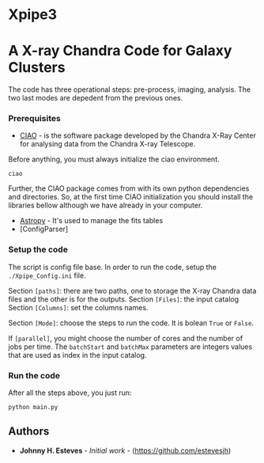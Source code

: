 # Xpipe3
# A X-ray Chandra Code for Galaxy Clusters

The code has three operational steps: pre-process, imaging, analysis. The two last modes are depedent from the previous ones.

### Prerequisites

* [CIAO](http://cxc.harvard.edu/ciao/download/) - is the software package developed by the Chandra X-Ray Center for analysing data from the Chandra X-ray Telescope.

Before anything, you must always initialize the ciao environment. 
```
ciao
```
Further, the CIAO package comes from with its own python dependencies and directories. So, at the first time CIAO initialization you should install the libraries bellow although we have already in your computer.


* [Astropy](https://www.astropy.org) - It's used to manage the fits tables
* [ConfigParser] 

### Setup the code

The script is config file base. In order to run the code, setup the `./Xpipe_Config.ini` file. 

Section `[paths]`: there are two paths, one to storage the X-ray Chandra data files and the other is for the outputs. 
Section `[Files]`: the input catalog
Section `[Columns]`: set the columns names.

Section `[Mode]`: choose the steps to run the code. It is bolean `True` or `False`.

If `[parallel]`, you might choose the number of cores and the number of jobs per time. The `batchStart` and `batchMax` parameters are integers values that are used as index in the input catalog.

### Run the code
After all the steps above, you just run:

```
python main.py
```

## Authors

* **Johnny H. Esteves**  - *Initial work* - (https://github.com/estevesjh)

